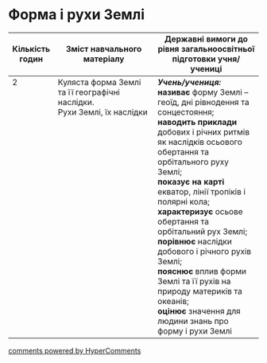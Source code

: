 <div id="hypercomments_widget" class="js-hypercomments-widget invisible"></div>

#  Форма і рухи Землі

<table>
  <tr>
    <td width="10%" align="center"><b>Кількість годин</b></td>  
    <td width="45%" align="center"><b>Зміст навчального матеріалу</b></td>
    <td width="45%" align="center"><b>Державні вимоги до рівня загальноосвітньої підготовки учня/учениці</b></td>
  </tr>
<tbody>
  <tr>
<td width="10%" style="vertical-align:top !important;">2</td>
    <td width="45%" style="vertical-align:top !important;">
Куляста форма Землі та її географічні наслідки. <br>
Рухи Землі, їх наслідки
</td>
    <td width="45%" style="vertical-align:top !important;">
<i><b>Учень/учениця:</b></i><br>
<b>називає</b> форму  Землі – геоїд, дні рівнодення та сонцестояння; <br>
<b>наводить приклади</b> добових і річних ритмів як наслідків осьового обертання та орбітального руху Землі; <br>
<b>показує на карті</b> екватор, лінії тропіків і полярні кола;<br>
<b>характеризує</b> осьове обертання та орбітальний рух Землі;<br>
<b>порівнює</b> наслідки добового і річного рухів Землі;<br>
<b>пояснює</b> вплив  форми Землі та її рухів на природу материків та океанів;<br>
<b>оцінює</b> значення для людини знань про форму і рухи Землі  </td>
  </tr>
</tbody>
</table>

<div class="js-hypercomments-container">
<a href="http://hypercomments.com" class="hc-link" title="comments widget">comments powered by HyperComments</a>
</div>